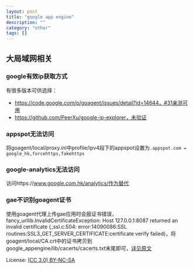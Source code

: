 ```yaml
---
layout: post
title: "google app engine"
description: ""
category: "other"
tags: []
---
```


## 大局域网相关

### google有效ip获取方式

有很多版本可供选择：

* https://code.google.com/p/goagent/issues/detail?id=14644，#31亲测可用
* https://github.com/PeerXu/google-ip-explorer，未验证

### appspot无法访问

将goagent/local/proxy.ini中profile/ipv4段下的appspot设置为`.appspot.com = google_hk,forcehttps,fakehttps`

### google-analytics无法访问

访问https://www.google.com.hk/analytics/作为替代

### gae不识别goagent证书

使用goagent代理上传gae应用时会报证书错误，fancy_urllib.InvalidCertificateException: Host 127.0.0.1:8087 returned an invalid certificate (_ssl.c:504: error:14090086:SSL routines:SSL3_GET_SERVER_CERTIFICATE:certificate verify failed)，将goagent/local/CA.crt中的证书拷贝到google_appengine/lib/cacerts/cacerts.txt末尾即可，[详见原文](https://chenj.in/2011/11/30/upload-application-to-gae-with-goagent-in-lan/)

License: [(CC 3.0) BY-NC-SA](http://creativecommons.org/licenses/by-nc-sa/3.0/)
